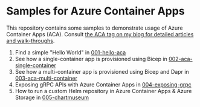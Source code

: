 # Samples for Azure Container Apps

This repository contains some samples to demonstrate usage of Azure Container Apps (ACA). Consult [the ACA tag on my blog for detailed articles and walk-throughs](https://www.thorsten-hans.com/tags/azure-container-apps/).

1. Find a simple "Hello World" in [001-hello-aca](./001-hello-aca)
2. See how a single-container app is provisioned using Bicep in [002-aca-single-container](./002-aca-single-container)
3. See how a multi-container app is provisioned using Bicep and Dapr in [003-aca-multi-container](./003-aca-multi-container)
4. Exposing gRPC APIs with Azure Container Apps in [004-exposing-grpc](./004-exposing-grpc/)
5. How to run a custom Helm repository in Azure Container Apps & Azure Storage in [005-chartmuseum](./005-chartmuseum/)
